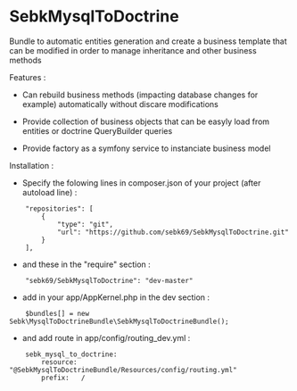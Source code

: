 SebkMysqlToDoctrine
===================

Bundle to automatic entities generation and create a business template that can be modified in order to manage inheritance and other business methods

Features :

- Can rebuild business methods (impacting database changes for example) automatically without discare modifications

- Provide collection of business objects that can be easyly load from entities or doctrine QueryBuilder queries

- Provide factory as a symfony service to instanciate business model


Installation :

- Specify the folowing lines in composer.json of your project (after autoload line) :

```
    "repositories": [
        {
            "type": "git",
            "url": "https://github.com/sebk69/SebkMysqlToDoctrine.git"
        }
    ],
```

- and these in the "require" section :

```
    "sebk69/SebkMysqlToDoctrine": "dev-master"
```

- add in your app/AppKernel.php in the dev section :
 
```
    $bundles[] = new Sebk\MysqlToDoctrineBundle\SebkMysqlToDoctrineBundle();
```
    
- and add route in app/config/routing_dev.yml :
 
```
    sebk_mysql_to_doctrine:
        resource: "@SebkMysqlToDoctrineBundle/Resources/config/routing.yml"
        prefix:   /
```